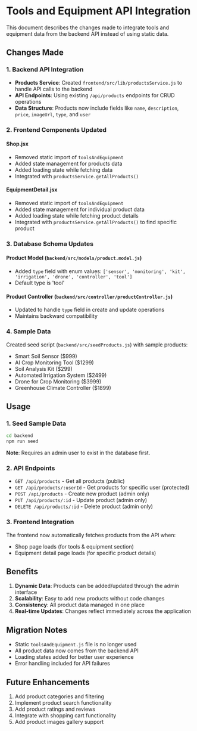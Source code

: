 # Tools and Equipment API Integration

This document describes the changes made to integrate tools and equipment data from the backend API instead of using static data.

## Changes Made

### 1. Backend API Integration

- **Products Service**: Created `frontend/src/lib/productsService.js` to handle API calls to the backend
- **API Endpoints**: Using existing `/api/products` endpoints for CRUD operations
- **Data Structure**: Products now include fields like `name`, `description`, `price`, `imageUrl`, `type`, and `user`

### 2. Frontend Components Updated

#### Shop.jsx
- Removed static import of `toolsAndEquipment`
- Added state management for products data
- Added loading state while fetching data
- Integrated with `productsService.getAllProducts()`

#### EquipmentDetail.jsx
- Removed static import of `toolsAndEquipment`
- Added state management for individual product data
- Added loading state while fetching product details
- Integrated with `productsService.getAllProducts()` to find specific product

### 3. Database Schema Updates

#### Product Model (`backend/src/models/product.model.js`)
- Added `type` field with enum values: `['sensor', 'monitoring', 'kit', 'irrigation', 'drone', 'controller', 'tool']`
- Default type is 'tool'

#### Product Controller (`backend/src/controller/productController.js`)
- Updated to handle `type` field in create and update operations
- Maintains backward compatibility

### 4. Sample Data

Created seed script (`backend/src/seedProducts.js`) with sample products:
- Smart Soil Sensor ($999)
- AI Crop Monitoring Tool ($1299)
- Soil Analysis Kit ($299)
- Automated Irrigation System ($2499)
- Drone for Crop Monitoring ($3999)
- Greenhouse Climate Controller ($1899)

## Usage

### 1. Seed Sample Data

```bash
cd backend
npm run seed
```

**Note**: Requires an admin user to exist in the database first.

### 2. API Endpoints

- `GET /api/products` - Get all products (public)
- `GET /api/products/:userId` - Get products for specific user (protected)
- `POST /api/products` - Create new product (admin only)
- `PUT /api/products/:id` - Update product (admin only)
- `DELETE /api/products/:id` - Delete product (admin only)

### 3. Frontend Integration

The frontend now automatically fetches products from the API when:
- Shop page loads (for tools & equipment section)
- Equipment detail page loads (for specific product details)

## Benefits

1. **Dynamic Data**: Products can be added/updated through the admin interface
2. **Scalability**: Easy to add new products without code changes
3. **Consistency**: All product data managed in one place
4. **Real-time Updates**: Changes reflect immediately across the application

## Migration Notes

- Static `toolsAndEquipment.js` file is no longer used
- All product data now comes from the backend API
- Loading states added for better user experience
- Error handling included for API failures

## Future Enhancements

1. Add product categories and filtering
2. Implement product search functionality
3. Add product ratings and reviews
4. Integrate with shopping cart functionality
5. Add product images gallery support 